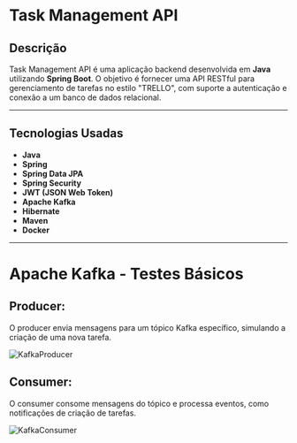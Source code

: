 # Task Management API

## Descrição
Task Management API é uma aplicação backend desenvolvida em **Java** utilizando **Spring Boot**. O objetivo é fornecer uma API RESTful para gerenciamento de tarefas no estilo "TRELLO", com suporte a autenticação e conexão a um banco de dados relacional.

---

## Tecnologias Usadas
- **Java**
- **Spring**
- **Spring Data JPA**
- **Spring Security**
- **JWT (JSON Web Token)**
- **Apache Kafka**
- **Hibernate**
- **Maven** 
- **Docker** 


---
# Apache Kafka - Testes Básicos
## Producer:
O producer envia mensagens para um tópico Kafka específico, simulando a criação de uma nova tarefa.

![KafkaProducer](https://github.com/user-attachments/assets/82862ee9-42e1-4e68-8b98-b429499f1710)

## Consumer:
O consumer consome mensagens do tópico e processa eventos, como notificações de criação de tarefas.

![KafkaConsumer](https://github.com/user-attachments/assets/b6a2c6df-b1c7-4b90-b112-14311d7a35c6)

